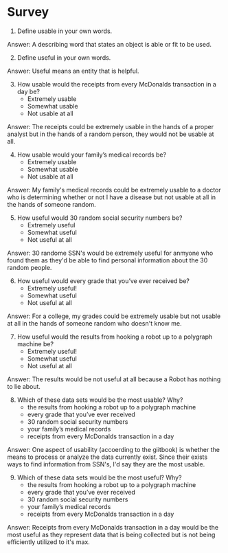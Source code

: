 # Survey

1) Define usable in your own words.

  Answer: A describing word that states an object is able or fit to be used.
  
2) Define useful in your own words.

  Answer: Useful means an entity that is helpful.

3) How usable would the receipts from every McDonalds transaction in a day be?
    - Extremely usable
    - Somewhat usable
    - Not usable at all
    
  Answer: The receipts could be extremely usable in the hands of a proper analyst but in the hands of a random person, they would not be usable at all.

4) How usable would your family’s medical records be?
    - Extremely usable
    - Somewhat usable
    - Not usable at all
    
  Answer: My family's medical records could be extremely usable to a doctor who is determining whether or not I have a disease but not usable at all in the hands of someone random.

5) How useful would 30 random social security numbers be?
    - Extremely useful
    - Somewhat useful
    - Not useful at all
    
  Answer: 30 randome SSN's would be extremely useful for anmyone who found them as they'd be able to find personal information about the 30 random people.


6) How useful would every grade that you’ve ever received be?
    - Extremely useful!
    - Somewhat useful
    - Not useful at all
    
  Answer: For a college, my grades could be extremely usable but not usable at all in the hands of someone random who doesn't know me.


7) How useful would the results from hooking a robot up to a polygraph machine be?
    - Extremely useful!
    - Somewhat useful
    - Not useful at all
    
  Answer: The results would be not useful at all because a Robot has nothing to lie about.

8) Which of these data sets would be the most usable? Why?
    - the results from hooking a robot up to a polygraph machine
    - every grade that you’ve ever received
    - 30 random social security numbers
    - your family’s medical records
    - receipts from every McDonalds transaction in a day
    
  Answer: One aspect of usability (accoerding to the giitbook) is whether the means to process or analyze the data currently exist. Since their exists ways to find information from SSN's, I'd say they are the most usable.

9) Which of these data sets would be the most useful? Why?
    - the results from hooking a robot up to a polygraph machine
    - every grade that you’ve ever received
    - 30 random social security numbers
    - your family’s medical records
    - receipts from every McDonalds transaction in a day
    
  Answer: Receipts from every McDonalds transaction in a day would be the most useful as they represent data that is being collected but is not being efficiently utilized to it's max.
